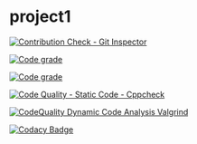 # project1


[![Contribution Check - Git Inspector](https://github.com/vismaya1904/project1/actions/workflows/gitinspector.yml/badge.svg)](https://github.com/vismaya1904/project1/actions/workflows/gitinspector.yml)

[![Code grade](https://www.code-inspector.com/project/25105/status/svg)](https://frontend.code-inspector.com/public/project/25105/project1/dashboard)

[![Code grade](https://www.code-inspector.com/project/25105/score/svg)](https://frontend.code-inspector.com/public/project/25105/project1/dashboard
)

[![Code Quality - Static Code - Cppcheck](https://github.com/vismaya1904/project1/actions/workflows/cppcheck.yml/badge.svg)](https://github.com/vismaya1904/project1/actions/workflows/cppcheck.yml)

[![CodeQuality Dynamic Code Analysis Valgrind](https://github.com/vismaya1904/project1/actions/workflows/CodeQuality_Dynamic.yml/badge.svg)](https://github.com/vismaya1904/project1/actions/workflows/CodeQuality_Dynamic.yml)

[![Codacy Badge](https://app.codacy.com/project/badge/Grade/c028276ccc9c4c4d9914567bd0a451e2)](https://www.codacy.com/gh/vismaya1904/project1/dashboard?utm_source=github.com&amp;utm_medium=referral&amp;utm_content=vismaya1904/project1&amp;utm_campaign=Badge_Grade)
